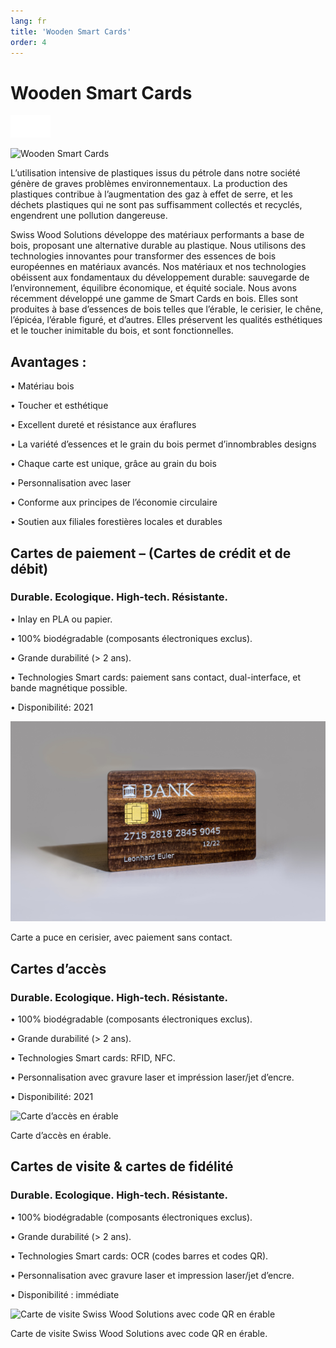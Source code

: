 ```yaml
---
lang: fr
title: 'Wooden Smart Cards'
order: 4
---
```


<div class="full-width-kenburns">
<div class="wrap-bg-image">

# Wooden Smart Cards

![](/assets/images/arrow-d-white.svg)

</div>
<img srcset="/assets/images/nologoetiennefinal.png"
     src="/assets/images/nologoetiennefinal.png" alt="Wooden Smart Cards">
</div>

<div class="full-width-grey">
<div class="wrap -cols2">

L’utilisation intensive de plastiques issus du pétrole dans notre société génère de graves problèmes environnementaux. La production des plastiques contribue à l’augmentation des gaz à effet de serre, et les déchets plastiques qui ne sont pas suffisamment collectés et recyclés, engendrent une pollution dangereuse.

Swiss Wood Solutions développe des matériaux performants a base de bois, proposant une alternative durable au plastique. Nous utilisons des technologies innovantes pour transformer des essences de bois européennes en matériaux avancés. Nos matériaux et nos technologies obéissent aux fondamentaux du développement durable: sauvegarde de l’environnement, équilibre économique, et équité sociale.
Nous avons récemment développé une gamme de Smart Cards en bois. Elles sont produites à base d’essences de bois telles que l’érable, le cerisier, le chêne, l’épicéa, l’érable figuré, et d’autres. Elles préservent les qualités esthétiques et le toucher inimitable du bois, et sont fonctionnelles.

## Avantages :

• Matériau bois

• Toucher et esthétique

• Excellent dureté et résistance aux éraflures

• La variété d’essences et le grain du bois permet d’innombrables designs

• Chaque carte est unique, grâce au grain du bois

• Personnalisation avec laser

• Conforme aux principes de l’économie circulaire

• Soutien aux filiales forestières locales et durables


</div>
</div>

<div class="full-width">
<div class="wrap">

## Cartes de paiement – (Cartes de crédit et de débit)

### Durable. Ecologique. High-tech. Résistante. 

• Inlay en PLA ou papier.

• 100% biodégradable (composants électroniques exclus). 

• Grande durabilité (> 2 ans).

• Technologies Smart cards: paiement sans contact, dual-interface, et bande magnétique possible.

• Disponibilité: 2021

<img srcset="/assets/images/Bank card.jpg"
     src="/assets/images/Bank card.jpg" alt="Carte a puce en cerisier, avec paiement sans contact">
<figcaption> Carte a puce en cerisier, avec paiement sans contact.</figcaption>

</div>
</div>

<div class="full-width-grey">
<div class="wrap">

## Cartes d’accès

### Durable. Ecologique. High-tech. Résistante. 

• 100% biodégradable (composants électroniques exclus). 

• Grande durabilité (> 2 ans).

• Technologies Smart cards:  RFID, NFC.

• Personnalisation avec gravure laser et impréssion laser/jet d’encre.

• Disponibilité: 2021

<img srcset="/assets/images/RFID card.jpg"
     src="/assets/images/RFID card.jpg" alt="Carte d’accès en érable">
<figcaption> Carte d’accès en érable.</figcaption>

</div>
</div>

<div class="full-width">
<div class="wrap">

## Cartes de visite & cartes de fidélité

### Durable. Ecologique. High-tech. Résistante. 

• 100% biodégradable (composants électroniques exclus). 

• Grande durabilité (> 2 ans).

• Technologies Smart cards:  OCR (codes barres et codes QR).

• Personnalisation avec gravure laser et impression laser/jet d’encre.

• Disponibilité : immédiate


<img srcset="/assets/images/Carte OCR.jpg"
     src="/assets/images/OCR card.jpg" alt="Carte de visite Swiss Wood Solutions avec code QR en érable">
<figcaption> Carte de visite Swiss Wood Solutions avec code QR en érable.</figcaption>

</div>
</div>
